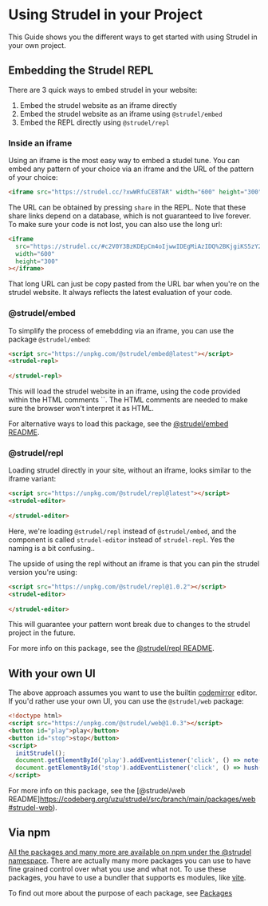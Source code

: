 # Using Strudel in your Project

This Guide shows you the different ways to get started with using Strudel in your own project.

## Embedding the Strudel REPL

There are 3 quick ways to embed strudel in your website:

1. Embed the strudel website as an iframe directly
2. Embed the strudel website as an iframe using `@strudel/embed`
3. Embed the REPL directly using `@strudel/repl`

### Inside an iframe

Using an iframe is the most easy way to embed a studel tune.
You can embed any pattern of your choice via an iframe and the URL of the pattern of your choice:

```html
<iframe src="https://strudel.cc/?xwWRfuCE8TAR" width="600" height="300"></iframe>
```

The URL can be obtained by pressing `share` in the REPL.
Note that these share links depend on a database, which is not guaranteed to live forever.
To make sure your code is not lost, you can also use the long url:

```html
<iframe
  src="https://strudel.cc/#c2V0Y3BzKDEpCm4oIjwwIDEgMiAzIDQ%2BKjgiKS5zY2FsZSgnRzQgbWlub3InKQoucygiZ21fbGVhZF82X3ZvaWNlIikKLmNsaXAoc2luZS5yYW5nZSguMiwuOCkuc2xvdyg4KSkKLmp1eChyZXYpCi5yb29tKDIpCi5zb21ldGltZXMoYWRkKG5vdGUoIjEyIikpKQoubHBmKHBlcmxpbi5yYW5nZSgyMDAsMjAwMDApLnNsb3coNCkp"
  width="600"
  height="300"
></iframe>
```

That long URL can just be copy pasted from the URL bar when you're on the strudel website. It always reflects the latest evaluation of your code.

### @strudel/embed

To simplify the process of emebdding via an iframe, you can use the package `@strudel/embed`:

```html
<script src="https://unpkg.com/@strudel/embed@latest"></script>
<strudel-repl>
  
</strudel-repl>
```

This will load the strudel website in an iframe, using the code provided within the HTML comments ``.
The HTML comments are needed to make sure the browser won't interpret it as HTML.

For alternative ways to load this package, see the [@strudel/embed README](https://codeberg.org/uzu/strudel/src/branch/main/packages/embed#strudel-embed).

### @strudel/repl

Loading strudel directly in your site, without an iframe, looks similar to the iframe variant:

```html
<script src="https://unpkg.com/@strudel/repl@latest"></script>
<strudel-editor>
  
</strudel-editor>
```

Here, we're loading `@strudel/repl` instead of `@strudel/embed`, and the component is called `strudel-editor` instead of `strudel-repl`.
Yes the naming is a bit confusing..

The upside of using the repl without an iframe is that you can pin the strudel version you're using:

```html
<script src="https://unpkg.com/@strudel/repl@1.0.2"></script>
<strudel-editor>
  
</strudel-editor>
```

This will guarantee your pattern wont break due to changes to the strudel project in the future.

For more info on this package, see the [@strudel/repl README](https://codeberg.org/uzu/strudel/src/branch/main/packages/repl#strudel-repl).

## With your own UI

The above approach assumes you want to use the builtin [codemirror](https://codemirror.net/) editor.
If you'd rather use your own UI, you can use the `@strudel/web` package:

```html
<!doctype html>
<script src="https://unpkg.com/@strudel/web@1.0.3"></script>
<button id="play">play</button>
<button id="stop">stop</button>
<script>
  initStrudel();
  document.getElementById('play').addEventListener('click', () => note('<c a f e>(3,8)').jux(rev).play());
  document.getElementById('stop').addEventListener('click', () => hush());
</script>
```

For more info on this package, see the [@strudel/web README]https://codeberg.org/uzu/strudel/src/branch/main/packages/web#strudel-web).

## Via npm

[All the packages and many more are available on npm under the @strudel namespace](https://www.npmjs.com/search?q=%40strudel).
There are actually many more packages you can use to have fine grained control over what you use and what not.
To use these packages, you have to use a bundler that supports es modules, like [vite](https://vitejs.dev/).

To find out more about the purpose of each package, see [Packages](/technical-manual/packages)